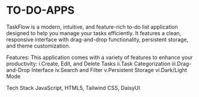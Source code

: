 # TO-DO-APPS
TaskFlow is a modern, intuitive, and feature-rich to-do list application designed to help you manage your tasks efficiently. It features a clean, responsive interface with drag-and-drop functionality, 
persistent storage, and theme customization.

Features:
This application comes with a variety of features to enhance your productivity:
     i.Create, Edit, and Delete Tasks
     ii.Task Categorization
     iii.Drag-and-Drop Interface
     iv.Search and Filter
     v.Persistent Storage
     vi.Dark/Light Mode

Tech Stack
JavaScript, HTML5, Tailwind CSS, DaisyUI
